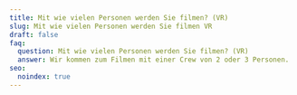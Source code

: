 ```yaml
---
title: Mit wie vielen Personen werden Sie filmen? (VR)
slug: Mit wie vielen Personen werden Sie filmen VR
draft: false
faq:
  question: Mit wie vielen Personen werden Sie filmen? (VR)
  answer: Wir kommen zum Filmen mit einer Crew von 2 oder 3 Personen.
seo:
  noindex: true
---
```

